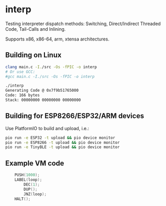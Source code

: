 # interp
Testing interpreter dispatch methods: Switching, Direct/Indirect Threaded Code, Tail-Calls and Inlining.

Supports x86, x86-64, arm, xtensa architectures.

## Building on Linux

```bash
clang main.c -I./src -Os -fPIC -o interp
# Or use GCC:
#gcc main.c -I./src -Os -fPIC -o interp

./interp
Generating Code @ 0x7f9b51765000
Code: 166 bytes
Stack: 00000000 00000000 00000000
```

## Building for ESP8266/ESP32/ARM devices
Use PlatformIO to build and upload, i.e.:
```bash
pio run -e ESP32 -t upload && pio device monitor
pio run -e ESP8266 -t upload && pio device monitor
pio run -e TinyBLE -t upload && pio device monitor
```

## Example VM code

```cpp
    PUSH(1000);
    LABEL(loop);
        DEC(1);
        DUP();
        JNZ(loop);
    HALT();
```
